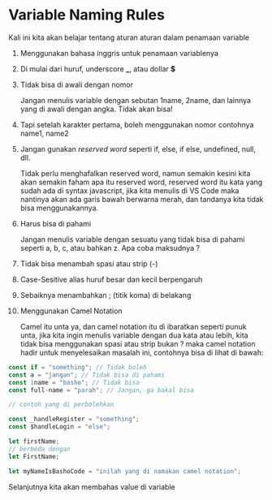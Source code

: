 # Variable Naming Rules

Kali ini kita akan belajar tentang aturan aturan dalam penamaan variable

1. Menggunakan bahasa inggris untuk penamaan variablenya

1. Di mulai dari huruf, underscore **\_**, atau dollar **\$**

1. Tidak bisa di awali dengan nomor

   Jangan menulis variable dengan sebutan 1name, 2name, dan lainnya yang di awali dengan angka. Tidak akan bisa!

1. Tapi setelah karakter pertama, boleh menggunakan nomor contohnya name1, name2

1. Jangan gunakan _reserved word_ seperti if, else, if else, undefined, null, dll.

   Tidak perlu menghafalkan reserved word, namun semakin kesini kita akan semakin faham apa itu reserved word, reserved word itu kata yang sudah ada di syntax javascript, jika kita menulis di VS Code maka nantinya akan ada garis bawah berwarna merah, dan tandanya kita tidak bisa menggunakannya.

1. Harus bisa di pahami

   Jangan menulis variable dengan sesuatu yang tidak bisa di pahami seperti a, b, c, atau bahkan z. Apa coba maksudnya ?

1. Tidak bisa menambah spasi atau strip (-)
1. Case-Sesitive alias huruf besar dan kecil berpengaruh
1. Sebaiknya menambahkan ; (titik koma) di belakang
1. Menggunakan Camel Notation

   Camel itu unta ya, dan camel notation itu di ibaratkan seperti punuk unta, jika kita ingin menulis variable dengan dua kata atau lebih, kita tidak bisa menggunakan spasi atau strip bukan ? maka camel notation hadir untuk menyelesaikan masalah ini, contohnya bisa di lihat di bawah:

```javascript
const if = "something"; // Tidak boleh
const a = "jangan"; // Tidak bisa di pahami
const 1name = "basho"; // Tidak bisa
const full-name = "parah"; // Jangan, ga bakal bisa

// contoh yang di perbolehkan

const _handleRegister = "something";
const $handleLogin = "else";

let firstName;
// berbeda dengan
let FirstName;

let myNameIsBashoCode = "inilah yang di namakan camel notation";
```

Selanjutnya kita akan membahas value di variable
